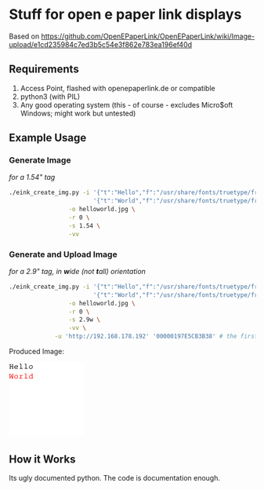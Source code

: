 Stuff for open e paper link displays
====================================

Based on https://github.com/OpenEPaperLink/OpenEPaperLink/wiki/Image-upload/e1cd235984c7ed3b5c54e3f862e783ea196ef40d

Requirements
------------

1. Access Point, flashed with openepaperlink.de or compatible
2. python3 (with PIL)
3. Any good operating system (this - of course - excludes Micro$oft Windows; might work but untested)

Example Usage
-------------

### Generate Image

_for a 1.54" tag_

```bash
./eink_create_img.py -i '{"t":"Hello","f":"/usr/share/fonts/truetype/freefont/FreeMono.ttf","s":16,"c":1,"x":0,"y":0,"a":0}' \
                        '{"t":"World","f":"/usr/share/fonts/truetype/freefont/FreeMono.ttf","s":16,"c":2,"x":0,"y":20,"a":0}' \
	             -o helloworld.jpg \
	             -r 0 \
	             -s 1.54 \
	             -vv
```

### Generate and Upload Image

_for a 2.9" tag, in **w**ide (not **t**all) orientation_

```bash
./eink_create_img.py -i '{"t":"Hello","f":"/usr/share/fonts/truetype/freefont/FreeMono.ttf","s":16,"c":1,"x":0,"y":0,"a":0}' \
                        '{"t":"World","f":"/usr/share/fonts/truetype/freefont/FreeMono.ttf","s":16,"c":2,"x":0,"y":20,"a":0}' \
	             -o helloworld.jpg \
	             -r 0 \
	             -s 2.9w \
	             -vv \
		     -u 'http://192.168.178.192' '00000197E5CB3B38' # the first four '0' can be ommitted
```

Produced Image:

![A generated image showing Hello in black and World in red on a white background](./helloworld.jpg)

How it Works
------------

Its ugly documented python. The code is documentation enough.
